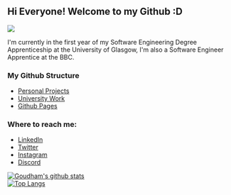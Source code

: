 ## Hi Everyone! Welcome to my Github :D

![](https://komarev.com/ghpvc/?username=sgoudham&style=flat)

I'm currently in the first year of my Software Engineering Degree Apprenticeship at the University of Glasgow, I'm also a Software Engineer Apprentice at the BBC.

### My Github Structure
- [Personal Projects](https://github.com/sgoudham?tab=repositories)
- [University Work](https://github.com/sgoudham-university)
- [Github Pages](https://github.com/sgoudham-gh-pages)

### Where to reach me:
- [LinkedIn](https://www.linkedin.com/in/sgoudham/)
- [Twitter](https://twitter.com/RealGoudham)
- [Instagram](https://www.instagram.com/sgoudham/)
- [Discord](https://discord.bio/p/hammy)

[![Goudham's github stats](https://github-readme-stats.vercel.app/api?username=sgoudham&count_private=true&show_icons=true&theme=radical)](https://github.com/sgoudham/github-readme-stats)
<br>
[![Top Langs](https://github-readme-stats.vercel.app/api/top-langs/?username=sgoudham&layout=compact&theme=radical)](https://github.com/sgoudham/github-readme-stats)
